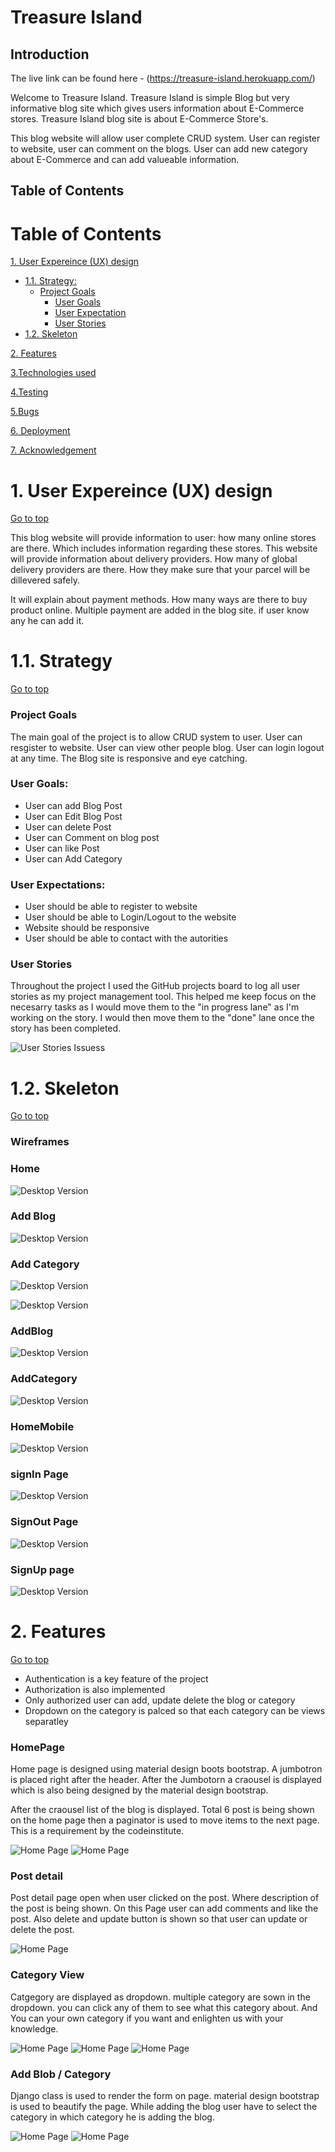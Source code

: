 # Treasure Island
## Introduction

The live link can be found here - (https://treasure-island.herokuapp.com/)

Welcome to Treasure Island. Treasure Island is simple Blog but very informative blog site which gives users information about E-Commerce stores. Treasure Island blog site is about E-Commerce Store's. 

 This blog website will allow user complete CRUD system. User can register to website, user can comment on the blogs. User can add new category about E-Commerce and can add valueable information.

## Table of Contents

# Table of Contents
 [1. User Expereince (UX) design](#ux)
  - [1.1. Strategy:](#strategy)
    - [Project Goals](#project-goals)
        - [User Goals](#user-goals)
        - [User Expectation](#user-expectation)
        - [User Stories](#user-stories)
  - [1.2. Skeleton](#skeleton)

 [2. Features](#features)

 [3.Technologies used](#technologies-used)

 [4.Testing](#testing)

 [5.Bugs](#bugs)

 [6. Deployment](#deployment)

 [7. Acknowledgement](#acknowledgement)

 <a name="ux"></a>
# 1. User Expereince (UX) design
 [Go to top](#table-of-contents)

 This blog website will provide information to user: how many online stores are there. Which includes information regarding these stores. This website will provide information about delivery providers. How many of global delivery providers are there. How they make sure that your parcel will be dillevered safely. 
  
 It will explain about payment methods. How many ways are there to buy product online. Multiple payment are added in the blog site. if user know any he can add it.

 <a name="strategy"></a>
 # 1.1. Strategy
  [Go to top](#table-of-contents)

 <a name="project-goals"></a>
  ### Project Goals

 The main goal of the project is to allow CRUD system to user. User can resgister to website. User can view other people blog. 
 User can login logout at any time. The Blog site is responsive and eye catching.

 <a name="user-goals"></a>
 ### User Goals:

 * User can add Blog Post
 * User can Edit Blog Post
 * User can delete Post
 * User can Comment on blog post
 * User can like Post
 * User can Add Category

 <a name="user-expectation"></a>
  ### User Expectations:

  * User should be able to register to website
  * User should be able to Login/Logout to the website
  * Website should be responsive
  * User should be able to contact with the autorities

 <a name="user-stories"></a>
 ### User Stories

 Throughout the project I used the GitHub projects board to log all user stories as my project management tool. This helped me keep focus on the necesarry tasks as I would move them to the "in progress lane" as I'm working on the story. I would then move them to the "done" lane once the story has been completed.

 ![User Stories Issuess](media/issuuess.JPG)

 <a name="skeleton"></a>
 # 1.2. Skeleton
  [Go to top](#table-of-contents)
 
 ### Wireframes

 ### Home 
 ![Desktop Version](media/Home.PNG)

 ### Add Blog 
 ![Desktop Version](media/AddBlog.PNG)

 ### Add Category 
 ![Desktop Version](media/AddCategory.PNG)
 
 ![Desktop Version](media/Recent-Post.PNG)
 ### AddBlog
 ![Desktop Version](media/Mobile-AddBlog.PNG)
 ### AddCategory
 ![Desktop Version](media/Mobile-AddCategory.PNG)
 ### HomeMobile
 ![Desktop Version](media/Mobile-Home.PNG)
 ### signIn Page 
 ![Desktop Version](media/Mobile-SignIn.PNG)
 ### SignOut Page
 ![Desktop Version](media/Mobile-Signout.PNG)
 ### SignUp page
 ![Desktop Version](media/Mobile-Signup.PNG)
 
 <a name="features"></a>
# 2. Features
 [Go to top](#table-of-contents)
 
 * Authentication is a key feature of the project
 * Authorization is also implemented
 * Only authorized user can add, update delete the blog or category
 * Dropdown on the category is palced so that each category can be views separatley

 ### HomePage
 Home page is designed using material design boots bootstrap. A jumbotron is placed right after the header. After the Jumbotorn a craousel is displayed which is also being designed by the material design bootstrap.

 After the craousel list of the blog is displayed. Total 6 post is being shown on the home page then a paginator is used to move items to the next page. This is a requirement by the codeinstitute. 


 ![Home Page](media/feature-Home.JPG)
 ![Home Page](media/feature-Home2.JPG)

 ### Post detail

 Post detail page open when user clicked on the post. Where description of the post is being shown. On this Page user can add comments and like the post. Also delete and update button is shown so that user can update or delete the post.  

 ![Home Page](media/post_detail.JPG)


 ### Category View
  Catgegory are displayed as dropdown. multiple category are sown in the dropdown. you can click any of them to see what this category about. And You can your own category if you want and enlighten us with your knowledge.

  ![Home Page](media/cat-1.JPG)
  ![Home Page](media/cat-2.JPG)
  ![Home Page](media/cat-3.JPG)

 ### Add Blob / Category

 Django class is used to render the form on page. material design bootstrap is used to beautify the page. While adding the blog user have to select the category in which category he is adding the blog.

 ![Home Page](media/Add-Blog.JPG)
 ![Home Page](media/Add-Category.JPG)


 
